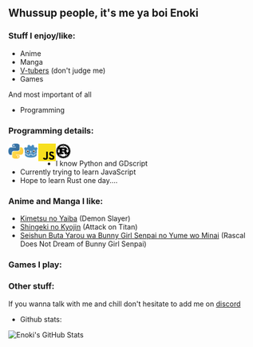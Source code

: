## Whussup people, it's me ya boi Enoki
### Stuff I enjoy/like:
- Anime 
- Manga 
- [V-tubers](https://c.tenor.com/8emxitJuwBcAAAAd/yorumi-rena-nijisanji.gif) (don't judge me)
- Games

And most important of all
- Programming
### Programming details:
[<img align=left width=30px src="assets/python-logo.png"/>](https://python.org) [<img align=left width=30px src="assets/Godot_icon.svg.png"/>](https://python.org) [<img align=left width=35px src="assets/2048px-Unofficial_JavaScript_logo_2.svg.png"/>](https://python.org) [<img align=left width=30px src="assets/Rust_programming_language_black_logo.svg.png"/>](https://python.org)
<br>
- I know Python and GDscript 
- Currently trying to learn JavaScript 
- Hope to learn Rust one day....
### Anime and Manga I like:
- [Kimetsu no Yaiba](https://myanimelist.net/anime/38000/Kimetsu_no_Yaiba) (Demon Slayer)
- [Shingeki no Kyojin](https://myanimelist.net/anime/16498/Shingeki_no_Kyojin) (Attack on Titan)
- [Seishun Buta Yarou wa Bunny Girl Senpai no Yume wo Minai](https://myanimelist.net/anime/37450/Seishun_Buta_Yarou_wa_Bunny_Girl_Senpai_no_Yume_wo_Minai) (Rascal Does Not Dream of Bunny Girl Senpai)
### Games I play:
### Other stuff:
If you wanna talk with me and chill don't hesitate to add me on [discord][discord]

- Github stats:
<img align="left" alt="Enoki's GitHub Stats" src="https://github-readme-stats.vercel.app/api?username=EnokiUN&show_icons=true&hide_border=true&theme=radical" />

[discord]: https://discordapp.com/users/559226493553737740
[discordserver]: https://discord.gg/cfqg2GNy69
[reddit]: https://www.reddit.com/u/EnokiUN
[subreddit]: https://www.reddit.com/r/Aminus

